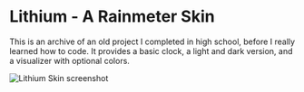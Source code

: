 Lithium - A Rainmeter Skin
==========================

This is an archive of an old project I completed in high school, before I really learned how to code. It provides a basic clock, a light and dark version, and a visualizer with optional colors. 

![Lithium Skin screenshot](https://user-images.githubusercontent.com/40438470/190863036-19946f55-7d14-4c24-9a68-d3259fa5ebb8.png)


